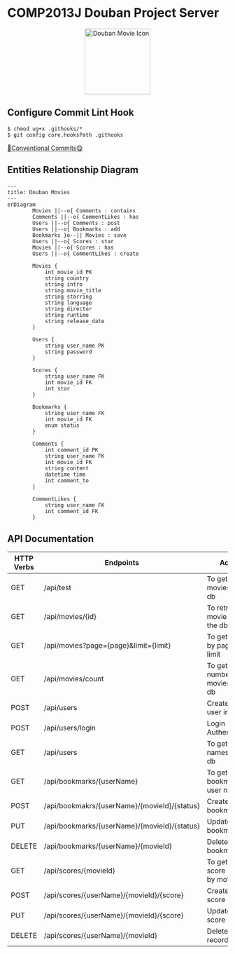 # COMP2013J Douban Project Server

<p align="center">
  <img src="https://imgbed.codingkelvin.fun/uPic/film.png" alt="Douban Movie Icon" style="height:150px;" />
</p>

## Configure Commit Lint Hook

```shell
$ chmod ug+x .githooks/*
$ git config core.hooksPath .githooks
```

[🌈Conventional Commits😋](https://www.conventionalcommits.org/en/v1.0.0/)

## Entities Relationship Diagram

```mermaid
---
title: Douban Movies
---
erDiagram
		Movies ||--o{ Comments : contains
		Comments ||--o{ CommentLikes : has
		Users ||--o{ Comments : post
		Users ||--o{ Bookmarks : add
		Bookmarks }o--|| Movies : save
		Users ||--o{ Scores : star
		Movies ||--o{ Scores : has
		Users ||--o{ CommentLikes : create

		Movies {
			int movie_id PK
			string country
			string intro
			string movie_title
			string starring
			string language
			string director
			string runtime
			string release_date
		}
		
		Users {
			string user_name PK
			string password
		}
		
		Scores {
			string user_name FK
			int movie_id FK
			int star
		}
		
		Bookmarks {
			string user_name FK
			int movie_id FK
			enum status
		}
		
		Comments {
			int comment_id PK
			string user_name FK
			int movie_id FK
			string content
			datetime time
			int comment_to
		}
		
		CommentLikes {
			string user_name FK
			int comment_id FK
		}
```

## API Documentation

| HTTP Verbs | Endpoints                                    | Action                                   | Response Format |
| ---------- | -------------------------------------------- | ---------------------------------------- | --------------- |
| GET        | /api/test                                    | To get top 10 movies in the db           | JSON            |
| GET        | /api/movies/{id}                             | To retrieve movie by id in the db        | JSON            |
| GET        | /api/movies?page={page}&limit={limit}        | To get movies by page and limit          | JSON            |
| GET        | /api/movies/count                            | To get total number of movies in the db  | JSON            |
| POST       | /api/users                                   | Create an user in the db                 | JSON            |
| POST       | /api/users/login                             | Login Authentication                     | JSON            |
| GET        | /api/users                                   | To get all user names in the db          | JSON            |
| GET        | /api/bookmarks/{userName}                    | To get the bookmarks by user name        | JSON            |
| POST       | /api/bookmakrs/{userName}/{movieId}/{status} | Create a bookmark                        | JSON            |
| PUT        | /api/bookmarks/{userName}/{movieId}/{status} | Update a bookmark                        | JSON            |
| DELETE     | /api/bookmarks/{userName}/{movieId}          | Delete a bookmark                        | JSON            |
| GET        | /api/scores/{movieId}                        | To get all the score records by movie id | JSON            |
| POST       | /api/scores/{userName}/{movieId}/{score}     | Create a score record                    | JSON            |
| PUT        | /api/scores/{userName}/{movieId}/{score}     | Update a score record                    | JSON            |
| DELETE     | /api/scores/{userName}/{movieId}             | Delete a score record                    | JSON            |

